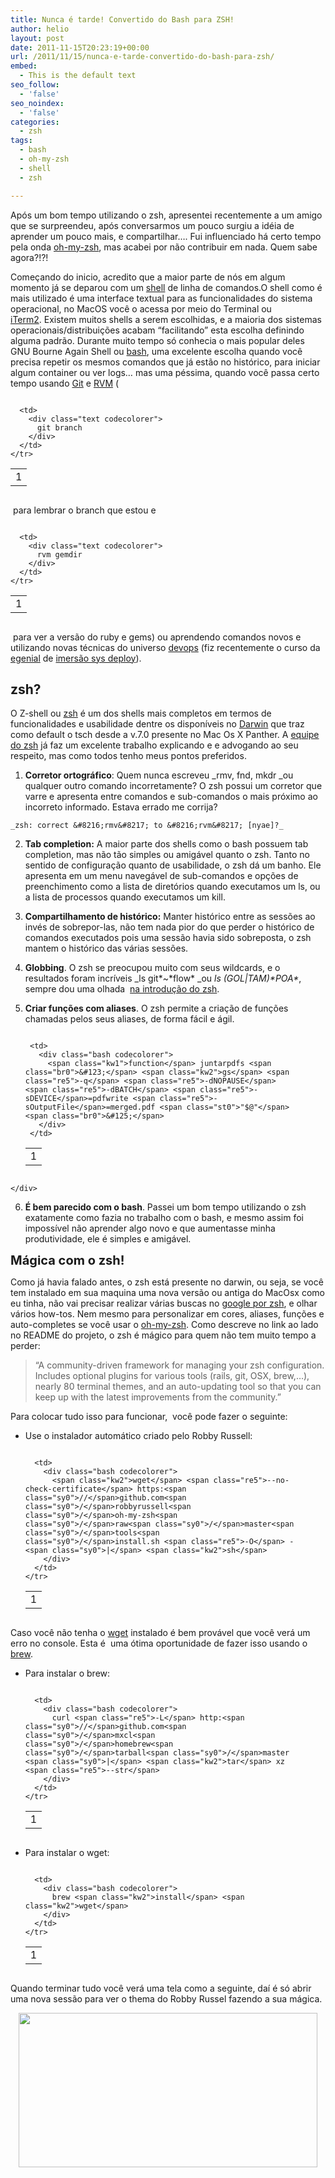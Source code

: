 ```yaml
---
title: Nunca é tarde! Convertido do Bash para ZSH!
author: helio
layout: post
date: 2011-11-15T20:23:19+00:00
url: /2011/11/15/nunca-e-tarde-convertido-do-bash-para-zsh/
embed:
  - This is the default text
seo_follow:
  - 'false'
seo_noindex:
  - 'false'
categories:
  - zsh
tags:
  - bash
  - oh-my-zsh
  - shell
  - zsh

---
```

Após um bom tempo utilizando o zsh, apresentei recentemente a um amigo que se surpreendeu, após conversarmos um pouco surgiu a idéia de aprender um pouco mais, e compartilhar&#8230;. Fui influenciado há certo tempo pela onda [oh-my-zsh][1], mas acabei por não contribuir em nada. Quem sabe agora?!?!

Começando do inicio, acredito que a maior parte de nós em algum momento já se deparou com um <a href="http://en.wikipedia.org/wiki/Shell_%28computing%29" target="_blank">shell</a> de linha de comandos.O shell como é mais utilizado é uma interface textual para as funcionalidades do sistema operacional, no MacOS você o acessa por meio do Terminal ou [iTerm2][2]. Existem muitos shells a serem escolhidas, e a maioria dos sistemas operacionais/distribuições acabam &#8220;facilitando&#8221; esta escolha definindo alguma padrão. Durante muito tempo só conhecia o mais popular deles GNU Bourne Again Shell ou [bash][3], uma excelente escolha quando você precisa repetir os mesmos comandos que já estão no histórico, para iniciar algum container ou ver logs&#8230; mas uma péssima, quando você passa certo tempo usando [Git][4] e [RVM][5] (

<div class="codecolorer-container text railscasts" style="overflow:auto;white-space:nowrap;width:435px;">
  <table cellspacing="0" cellpadding="0">
    <tr>
      <td class="line-numbers">
        <div>
          1<br />
        </div>
      </td>
      
      <td>
        <div class="text codecolorer">
          git branch
        </div>
      </td>
    </tr>
  </table>
</div>

 para lembrar o branch que estou e 

<div class="codecolorer-container text railscasts" style="overflow:auto;white-space:nowrap;width:435px;">
  <table cellspacing="0" cellpadding="0">
    <tr>
      <td class="line-numbers">
        <div>
          1<br />
        </div>
      </td>
      
      <td>
        <div class="text codecolorer">
          rvm gemdir
        </div>
      </td>
    </tr>
  </table>
</div>

 para ver a versão do ruby e gems) ou aprendendo comandos novos e utilizando novas técnicas do universo [devops][6] (fiz recentemente o curso da [egenial][7] de [imersão sys deploy][8]).

## zsh?

O Z-shell ou [zsh][9] é um dos shells mais completos em termos de funcionalidades e usabilidade dentre os disponíveis no [Darwin][10] que traz como default o tsch desde a v.7.0 presente no Mac Os X Panther. A [equipe do zsh][11] já faz um excelente trabalho explicando e e advogando ao seu respeito, mas como todos tenho meus pontos preferidos.

  1. **Corretor ortográfico**: Quem nunca escreveu _rmv, fnd, mkdr _ou qualquer outro comando incorretamente? O zsh possui um corretor que varre e apresenta entre comandos e sub-comandos o mais próximo ao incorreto informado. Estava errado me corrija?
  
    _zsh: correct &#8216;rmv&#8217; to &#8216;rvm&#8217; [nyae]?_
  2. **Tab completion:** A maior parte dos shells como o bash possuem tab completion, mas não tão simples ou amigável quanto o zsh. Tanto no sentido de configuração quanto de usabilidade, o zsh dá um banho. Ele apresenta em um menu navegável de sub-comandos e opções de preenchimento como a lista de diretórios quando executamos um ls, ou a lista de processos quando executamos um kill.
  3. **Compartilhamento de histórico:** Manter histórico entre as sessões ao invés de sobrepor-las, não tem nada pior do que perder o histórico de comandos executados pois uma sessão havia sido sobreposta, o zsh mantem o histórico das várias sessões.
  4. **Globbing**. O zsh se preocupou muito com seus wildcards, e o resultados foram incríveis _ls git\*~\*flow* _ou _ls (GOL|TAM)\*POA\*_, sempre dou uma olhada  [na introdução do zsh][12].
  5. **Criar funções com aliases**. O zsh permite a criação de funções chamadas pelos seus aliases, de forma fácil e ágil. <div class="codecolorer-container bash railscasts" style="overflow:auto;white-space:nowrap;width:435px;">
      <table cellspacing="0" cellpadding="0">
        <tr>
          <td class="line-numbers">
            <div>
              1<br />
            </div>
          </td>
          
          <td>
            <div class="bash codecolorer">
              <span class="kw1">function</span> juntarpdfs <span class="br0">&#123;</span> <span class="kw2">gs</span> <span class="re5">-q</span> <span class="re5">-dNOPAUSE</span> <span class="re5">-dBATCH</span> <span class="re5">-sDEVICE</span>=pdfwrite <span class="re5">-sOutputFile</span>=merged.pdf <span class="st0">"$@"</span> <span class="br0">&#125;</span>
            </div>
          </td>
        </tr>
      </table>
    </div>

  6. **É bem parecido com o bash**. Passei um bom tempo utilizando o zsh exatamente como fazia no trabalho com o bash, e mesmo assim foi impossível não aprender algo novo e que aumentasse minha produtividade, ele é simples e amigável.

<div>
  <span class="Apple-style-span" style="font-size: 20px;font-weight: bold">Mágica com o zsh!</span>
</div>

Como já havia falado antes, o zsh está presente no darwin, ou seja, se você tem instalado em sua maquina uma nova versão ou antiga do MacOsx como eu tinha, não vai precisar realizar várias buscas no [google por zsh][13], e olhar vários how-tos. Nem mesmo para personalizar em cores, aliases, funções e auto-completes se você usar o [oh-my-zsh][14]. Como descreve no link ao lado no README do projeto, o zsh é mágico para quem não tem muito tempo a perder:

> &#8220;A community-driven framework for managing your zsh configuration. Includes optional plugins for various tools (rails, git, OSX, brew,&#8230;), nearly 80 terminal themes, and an auto-updating tool so that you can keep up with the latest improvements from the community.&#8221;

Para colocar tudo isso para funcionar,  você pode fazer o seguinte:

  * Use o instalador automático criado pelo Robby Russell: <div class="codecolorer-container bash railscasts" style="overflow:auto;white-space:nowrap;width:435px;">
      <table cellspacing="0" cellpadding="0">
        <tr>
          <td class="line-numbers">
            <div>
              1<br />
            </div>
          </td>
          
          <td>
            <div class="bash codecolorer">
              <span class="kw2">wget</span> <span class="re5">--no-check-certificate</span> https:<span class="sy0">//</span>github.com<span class="sy0">/</span>robbyrussell<span class="sy0">/</span>oh-my-zsh<span class="sy0">/</span>raw<span class="sy0">/</span>master<span class="sy0">/</span>tools<span class="sy0">/</span>install.sh <span class="re5">-O</span> - <span class="sy0">|</span> <span class="kw2">sh</span>
            </div>
          </td>
        </tr>
      </table>
    </div>

Caso você não tenha o [wget][15] instalado é bem provável que você verá um erro no console. Esta é  uma ótima oportunidade de fazer isso usando o [brew][16].

  * Para instalar o brew: <div class="codecolorer-container bash railscasts" style="overflow:auto;white-space:nowrap;width:435px;">
      <table cellspacing="0" cellpadding="0">
        <tr>
          <td class="line-numbers">
            <div>
              1<br />
            </div>
          </td>
          
          <td>
            <div class="bash codecolorer">
              curl <span class="re5">-L</span> http:<span class="sy0">//</span>github.com<span class="sy0">/</span>mxcl<span class="sy0">/</span>homebrew<span class="sy0">/</span>tarball<span class="sy0">/</span>master <span class="sy0">|</span> <span class="kw2">tar</span> xz <span class="re5">--str</span>
            </div>
          </td>
        </tr>
      </table>
    </div>

  * Para instalar o wget: <div class="codecolorer-container bash railscasts" style="overflow:auto;white-space:nowrap;width:435px;">
      <table cellspacing="0" cellpadding="0">
        <tr>
          <td class="line-numbers">
            <div>
              1<br />
            </div>
          </td>
          
          <td>
            <div class="bash codecolorer">
              brew <span class="kw2">install</span> <span class="kw2">wget</span>
            </div>
          </td>
        </tr>
      </table>
    </div>

Quando terminar tudo você verá uma tela como a seguinte, daí é só abrir uma nova sessão para ver o thema do Robby Russel fazendo a sua mágica.

<p style="text-align: center">
  <a href="/uploads/2011/11/Screen-Shot-2011-11-15-at-10.35.50-AM1.png"><img class="aligncenter size-full wp-image-415" src="/uploads/2011/11/Screen-Shot-2011-11-15-at-10.35.50-AM1.png" alt="" width="478" height="247" srcset="/uploads/2011/11/Screen-Shot-2011-11-15-at-10.35.50-AM1.png 671w, /uploads/2011/11/Screen-Shot-2011-11-15-at-10.35.50-AM1-300x155.png 300w" sizes="(max-width: 478px) 100vw, 478px" /></a>
</p>

&nbsp;

&nbsp;

 [1]: http://twitter.com/#!/ohmyzsh/status/14812098501
 [2]: http://www.iterm2.com/#/section/home "iTerm2"
 [3]: http://en.wikipedia.org/wiki/Bash_(Unix_shell) "bash"
 [4]: http://git-scm.com/
 [5]: https://rvm.beginrescueend.com/
 [6]: http://en.wikipedia.org/wiki/DevOps "devOps"
 [7]: http://www.egenial.pro/pt/site "egenial"
 [8]: http://www.egenial.pro/pt/imersaosysdeploy "Imersão Sys Deploy"
 [9]: http://en.wikipedia.org/wiki/Z_shell
 [10]: http://en.wikipedia.org/wiki/Darwin_(operating_system) "Darwin"
 [11]: http://zsh.sourceforge.net/ "ZSH site"
 [12]: http://zsh.sourceforge.net/Intro/intro_2.html
 [13]: https://www.google.com/search?aq=f&gcx=w&ix=c1&sourceid=chrome&ie=UTF-8&q=zsh "googling zsh"
 [14]: https://github.com/robbyrussell/oh-my-zsh "oh-my-zsh"
 [15]: http://mxcl.github.com/homebrew/ "instalando o wget com o brew"
 [16]: https://github.com/mxcl/homebrew/wiki/installation "instalando o brew"